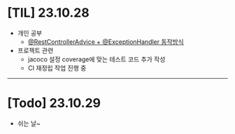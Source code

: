 # [TIL] 23.10.28

* 개인 공부
  * [@RestControllerAdvice + @ExceptionHandler 동작방식](../spring_study/ExceptionHandler_ControllerAdvice.md) 
* 프로젝트 관련
  * jacoco 설정 coverage에 맞는 테스트 코드 추가 작성
  * CI 재정립 작업 진행 중
---

# [Todo] 23.10.29
* 쉬는 날~

  

